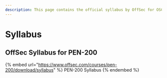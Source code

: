 ```yaml
---
description: This page contains the official syllabus by OffSec for OSCP Examination.
---
```


# Syllabus

## OffSec Syllabus for PEN-200

{% embed url="https://www.offsec.com/courses/pen-200/download/syllabus" %}
PEN-200 Syllabus
{% endembed %}
